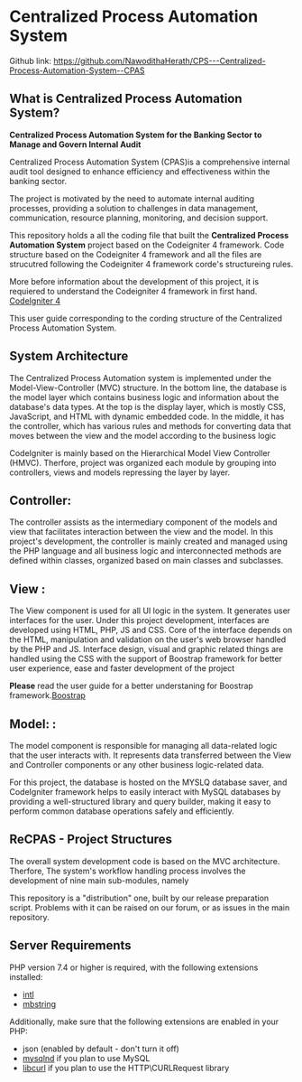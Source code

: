 # Centralized Process Automation System

Github link: https://github.com/NawodithaHerath/CPS---Centralized-Process-Automation-System--CPAS

##  What is Centralized Process Automation System?
**Centralized Process Automation System for the Banking Sector to Manage and Govern Internal Audit**

Centralized Process Automation System (CPAS)is a comprehensive internal audit tool designed to enhance efficiency and effectiveness within the banking sector.

The project is motivated by the need to automate internal auditing processes, providing a solution to challenges in data management, communication, resource planning, monitoring, and decision support.

This repository holds a all the coding file that built the **Centralized Process Automation System** project based on the Codeigniter 4 framework.
Code structure based on the Codeigniter 4 framework and all the files are strucutred following the Codeigniter 4 framework corde's structureing rules.

More before information about the development of this project, it is requiered to understand the Codeigniter 4 framework in first hand. [CodeIgniter 4](https://codeigniter.com/user_guide/intro/index.html) 

This user guide corresponding to the cording structure of the Centralized Process Automation System.

## System Architecture 
The Centralized Process Automation system is implemented under the Model-View-Controller (MVC)  structure. In the bottom line, the database is the model layer which contains business logic and information about the database's data types. At the top is the display layer, which is mostly CSS, JavaScript, and HTML with dynamic embedded code. In the middle, it has the controller, which has various rules and methods for converting data that moves between the view and the model according to the business logic

CodeIgniter is mainly based on the Hierarchical Model View Controller (HMVC). Therfore, project was organized each module by grouping into controllers, views and models repressing the layer by layer.

## Controller:
The controller assists as the intermediary component of the models and view that facilitates interaction between the view and the model. 
In this project's development, the controller is mainly created and managed using the PHP language and all business logic and interconnected methods are defined within classes, organized based on main classes and subclasses.

## View :

The View component is used for all UI logic in the system. It generates user interfaces for the user. 
Under this project development, interfaces are developed using HTML, PHP, JS and CSS. Core of the interface depends on the HTML, manipulation and validation on the user's web browser handled by the PHP and JS. Interface design, visual and graphic related things are handled using the CSS with the support of Boostrap framework for better user experience, ease and faster development of the project

**Please** read the user guide for a better understaning for Boostrap framework.[Boostrap ](https://getbootstrap.com/docs/5.0/getting-started/introduction/) 

## Model:  :

The model component is responsible for managing all data-related logic that the user interacts with. It represents data transferred between the View and Controller components or any other business logic-related data. 

For this project, the database is hosted on the MYSLQ database saver, and CodeIgniter framework helps to easily interact with MySQL databases by providing a well-structured library and query builder, making it easy to perform common database operations safely and efficiently.

## ReCPAS - Project Structures 

The overall system development code is based on the MVC architecture. Therfore, The system's workflow handling process involves the development of nine main sub-modules, namely

This repository is a "distribution" one, built by our release preparation script.
Problems with it can be raised on our forum, or as issues in the main repository.

## Server Requirements

PHP version 7.4 or higher is required, with the following extensions installed:

- [intl](http://php.net/manual/en/intl.requirements.php)
- [mbstring](http://php.net/manual/en/mbstring.installation.php)

Additionally, make sure that the following extensions are enabled in your PHP:

- json (enabled by default - don't turn it off)
- [mysqlnd](http://php.net/manual/en/mysqlnd.install.php) if you plan to use MySQL
- [libcurl](http://php.net/manual/en/curl.requirements.php) if you plan to use the HTTP\CURLRequest library
